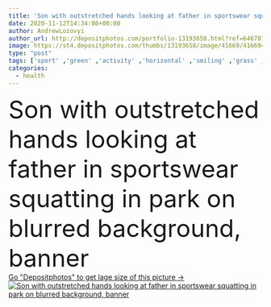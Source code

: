 ```yaml
---
title: 'Son with outstretched hands looking at father in sportswear squatting in park on blurred background, banner'
date: 2020-11-12T14:34:06+00:00
author: AndrewLozovyi
author_url: http://depositphotos.com/portfolio-13193658.html?ref=64678756
image: https://st4.depositphotos.com/thumbs/13193658/image/41669/416694146/api_thumb_450.jpg?forcejpeg=true
type: "post"
tags: ['sport' ,'green' ,'activity' ,'horizontal' ,'smiling' ,'grass' ,'people' ,'park' ,'outdoors' ,'cute' ,'caucasian' ,'sunshine' ,'flora' ,'health' ,'child' ,'family' ,'man' ,'crop' ,'boy' ,'kid' ,'banner' ,'bushes' ,'trees' ,'emotion' ,'blur' ,'building' ,'adorable' ,'lifestyle' ,'together' ,'street' ,'preschooler' ,'exercise' ,'look' ,'son' ,'handsome' ,'training' ,'father' ,'relationship' ,'daytime' ,'workout' ,'gestures' ,'squat' ,'sportswear' ,'young adult' ,'website header' ,'outstretched hands' ]
categories: 
  - health
---
```

<div aling="center">
            <font size="60"> Son with outstretched hands looking at father in sportswear squatting in park on blurred background, banner</font>   
</div>
<div>
    <a href='https://depositphotos.com/416694146/stock-photo-son-outstretched-hands-looking-father.html?ref=64678756' target=_blank > Go "Depositphotos" to get lage size of this picture ->
        <img href='https://depositphotos.com/416694146/stock-photo-son-outstretched-hands-looking-father.html?ref=64678756' src='https://st4.depositphotos.com/13193658/41669/i/950/depositphotos_416694146-stock-photo-son-outstretched-hands-looking-father.jpg?forcejpeg=true' alt='Son with outstretched hands looking at father in sportswear squatting in park on blurred background, banner' >
    </a>
</div>
